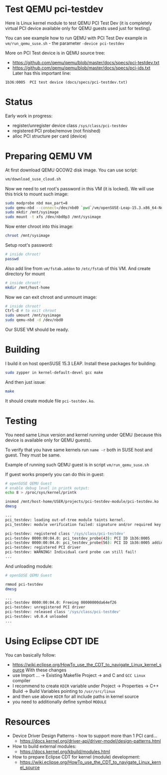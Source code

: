 # Test QEMU pci-testdev

Here is Linux kernel module to test QEMU PCI Test Dev (it is completely
virtual PCI device available only for QEMU guests used just
for testing).

You can see example how to run QEMU with PCI Test Dev example
in `vm/run_qemu_suse.sh` - the parameter `-device pci-testdev`

More on PCI Test device is in QEMU source tree:
- https://github.com/qemu/qemu/blob/master/docs/specs/pci-testdev.txt
- https://github.com/qemu/qemu/blob/master/docs/specs/pci-ids.txt
Later has this important line:
```
1b36:0005  PCI test device (docs/specs/pci-testdev.txt)
```

# Status

Early work in progress:
* register/unregister device class `/sys/class/pci-testdev`
* registered PCI probe/remove (not finished)
* alloc PCI structure per card (device)

# Preparing QEMU VM

At first download QEMU QCOW2 disk image. You can use script:
```bash
vm/download_suse_cloud.sh
```
Now we need to set root's password in this VM (it is locked). We will use
this trick to mount such image:
```bash
sudo modprobe nbd max_part=8
sudo qemu-nbd --connect=/dev/nbd0 `pwd`/vm/openSUSE-Leap-15.3.x86_64-NoCloud.qcow2
sudo mkdir /mnt/sysimage
sudo mount -t xfs /dev/nbd0p3 /mnt/sysimage
```
Now enter chroot into this image:
```bash
chroot /mnt/sysimage
```
Setup root's password:
```bash
# inside chroot!
passwd
```
Also add line from `vm/fstab.addon` to `/etc/fstab` of this VM.
And create directory for mount
```bash
# inside chroot!
mkdir /mnt/host-home
```
Now we can exit chroot and unmount image:
```bash
# inside chroot!
Ctrl-d # to exit chroot
sudo umount /mnt/sysimage
sudo qemu-nbd -d /dev/nbd0
```
Our SUSE VM should be ready.

# Building

I build it on host openSUSE 15.3 LEAP. Install these packages for building:
```bash
sudo zypper in kernel-default-devel gcc make
```

And then just issue:
```bash
make
```
It should create module file `pci-testdev.ko`.

# Testing

You need same Linux version and kernel running under QEMU (because this device
is available only for QEMU guests).

To verify that you have same kernels run `name -r` both in SUSE host
and guest. They must be same.

Example of running such QEMU guest is in script `vm/run_qemu_suse.sh`

If guest works properly you can do this in guest:
```bash
# openSUSE QEMU Guest
# enable debug level in printk output:
echo 8 > /proc/sys/kernel/printk

insmod /mnt/host-home/USER/projects/pci-testdev-module/pci-testdev.ko
dmesg

...
pci_testdev: loading out-of-tree module taints kernel.
pci_testdev: module verification failed: signature and/or required key missing - tainting kernel

pci-testdev: registered class '/sys/class/pci-testdev'
pci-testdev 0000:00:04.0: pci_testdev_probe(43): PCI ID 1b36:0005
pci-testdev 0000:00:04.0: pci_testdev_probe(56): PCI ID 1b36:0005 adding instance 0x0020
pci-testdev: registered PCI driver
pci-testdev: WARNING! Individual card probe can still fail!
...
```

And unloading module:
```bash
# openSUSE QEMU Guest

rmmod pci-testdev
dmesg

...
pci-testdev 0000:00:04.0: Freeing 00000000da64ef26
pci-testdev: unregistered PCI driver
pci-testdev: released class '/sys/class/pci-testdev'
pci-testdev: v0.0.4 unloaded
...
```
# Using Eclipse CDT IDE

You can basically follow:
- https://wiki.eclipse.org/HowTo_use_the_CDT_to_navigate_Linux_kernel_source
With these changes
- use Import ... -> Existing Makefile Project -> and C and `GCC Linux` compiler
- I recommend to create `KDIR` variable under Project -> Properties ->
  C++ Build -> Build Variables pointing to `/usr/src/linux`
- and then use above `KDIR` for all include paths in kernel source
- you need to additionally define symbol `MODULE`

# Resources
* Device Driver Design Patterns - how to support more than 1 PCI card...
  - https://docs.kernel.org/driver-api/driver-model/design-patterns.html
* How to build external modules:
  - https://docs.kernel.org/kbuild/modules.html
* How to prepare Eclipse CDT for kernel (module) development:
  - https://wiki.eclipse.org/HowTo_use_the_CDT_to_navigate_Linux_kernel_source
